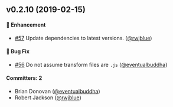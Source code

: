 ## v0.2.10 (2019-02-15)

#### :rocket: Enhancement
* [#57](https://github.com/rwjblue/codemod-cli/pull/57) Update dependencies to latest versions. ([@rwjblue](https://github.com/rwjblue))

#### :bug: Bug Fix
* [#56](https://github.com/rwjblue/codemod-cli/pull/56) Do not assume transform files are `.js` ([@eventualbuddha](https://github.com/eventualbuddha))

#### Committers: 2
- Brian Donovan ([@eventualbuddha](https://github.com/eventualbuddha))
- Robert Jackson ([@rwjblue](https://github.com/rwjblue))

